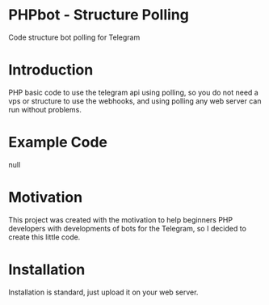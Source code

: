 # PHPbot - Structure Polling
Code structure bot polling for Telegram

# Introduction

PHP basic code to use the telegram api using polling, so you do not need a vps or structure to use the webhooks, and using polling any web server can run without problems.

# Example Code

null

# Motivation

This project was created with the motivation to help beginners PHP developers with developments of bots for the Telegram, so I decided to create this little code.

# Installation

Installation is standard, just upload it on your web server.
